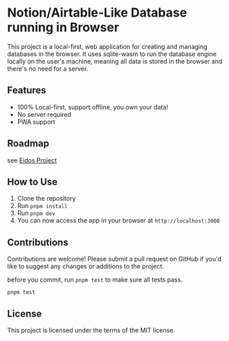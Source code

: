 # Notion/Airtable-Like Database running in Browser

This project is a local-first, web application for creating and managing databases in the browser. It uses sqlite-wasm to run the database engine locally on the user's machine, meaning all data is stored in the browser and there's no need for a server.

## Features

- 100% Local-first, support offline, you own your data!
- No server required
- PWA support

## Roadmap

see [Eidos Project](https://github.com/users/mayneyao/projects/5)

## How to Use

1. Clone the repository
2. Run `pnpm install`
3. Run `pnpm dev`
4. You can now access the app in your browser at `http://localhost:3000`

## Contributions

Contributions are welcome! Please submit a pull request on GitHub if you'd like to suggest any changes or additions to the project.

before you commit, run `pnpm test` to make sure all tests pass.

```
pnpm test
```

## License

This project is licensed under the terms of the MIT license.
